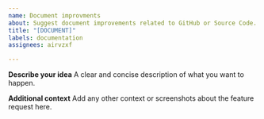 ```yaml
---
name: Document improvments
about: Suggest document improvements related to GitHub or Source Code.
title: "[DOCUMENT]"
labels: documentation
assignees: airvzxf

---
```


**Describe your idea**
A clear and concise description of what you want to happen.

**Additional context**
Add any other context or screenshots about the feature request here.
